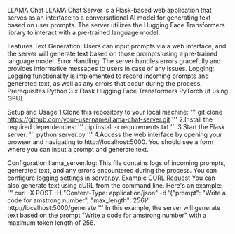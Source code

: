 LLAMA Chat
LLAMA Chat Server is a Flask-based web application that serves as an interface to a conversational AI model for generating text based on user prompts. The server utilizes the Hugging Face Transformers library to interact with a pre-trained language model.

Features
Text Generation: Users can input prompts via a web interface, and the server will generate text based on those prompts using a pre-trained language model.
Error Handling: The server handles errors gracefully and provides informative messages to users in case of any issues.
Logging: Logging functionality is implemented to record incoming prompts and generated text, as well as any errors that occur during the process.
Prerequisites
Python 3.x
Flask
Hugging Face Transformers
PyTorch (if using GPU)

Setup and Usage
1.Clone this repository to your local machine:
'''
git clone https://github.com/your-username/llama-chat-server.git
'''
2.Install the required dependencies:
'''
pip install -r requirements.txt
'''
3.Start the Flask server:
'''
python server.py
'''
4.Access the web interface by opening your browser and navigating to http://localhost:5000. You should see a form where you can input a prompt and generate text.

Configuration
llama_server.log: This file contains logs of incoming prompts, generated text, and any errors encountered during the process. You can configure logging settings in server.py.
Example CURL Request
You can also generate text using cURL from the command line. Here's an example:
'''
curl -X POST -H "Content-Type: application/json" -d '{"prompt": "Write a code for amstrong number", "max_length": 256}' http://localhost:5000/generate
'''
In this example, the server will generate text based on the prompt "Write a code for amstrong number" with a maximum token length of 256.
